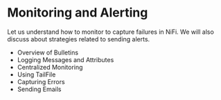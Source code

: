 # Monitoring and Alerting
Let us understand how to monitor to capture failures in NiFi. We will also discuss about strategies related to sending alerts.

* Overview of Bulletins
* Logging Messages and Attributes
* Centralized Monitoring
* Using TailFile
* Capturing Errors
* Sending Emails

